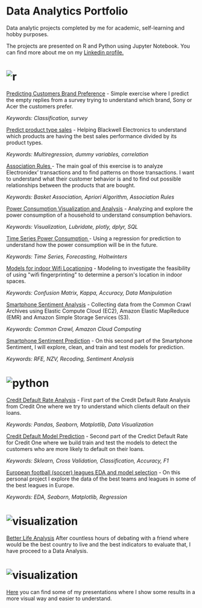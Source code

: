 # Data Analytics Portfolio
Data analytic projects completed by me for academic, self-learning and hobby purposes. 

The projects are presented on R and Python using Jupyter Notebook. You can find more about me on my <a href="https://www.linkedin.com/in/ffmc">Linkedin profile.</a>

<h1> <img src="https://img.shields.io/badge/Projects-R-blue" alt="r" style="max-width:100%;"></h1>

<a href="https://github.com/ffmc/data-analytics-portfolio/blob/master/Classification/Predicting%20which%20brand%20customer%20prefer.ipynb">Predicting Customers Brand Preference</a> - Simple exercise where I predict the empty replies from a survey trying to understand which brand, Sony or Acer the customers prefer.  

<i>Keywords: Classification, survey </i> 

<a href="https://github.com/ffmc/data-analytics-portfolio/blob/master/Multiple%20Regression/Predict%20product%20type%20sales.ipynb">Predict product type sales</a> - Helping Blackwell Electronics to understand which products are having the best sales performance divided by its product types. 

<i>Keywords: Multiregression, dummy variables, correlation</i>

<a href="https://github.com/ffmc/data-analytics-portfolio/blob/master/Association%20Rules/Market%20Basket%20Association.ipynb">Association Rules </a>- The main goal of this exercise is to analyze Electronidex’ transactions and to find patterns on those transactions. I want to understand what their customer behavior is and to find out possible relationships between the products that are bought.

<i>Keywords: Basket Association, Apriori Algorithm, Association Rules</i>

<a href="https://github.com/ffmc/data-analytics-portfolio/blob/master/Power%20Consumption%20Visualization%20and%20Analysis/Power%20Consumption%20Visualization%20and%20Analysis.ipynb">Power Consumption Visualization and Analysis</a> - Analyzing and explore the power consumption of a household to understand consumption behaviors.

<i>Keywords: Visualization, Lubridate, plotly, dplyr, SQL</i>

<a href="https://github.com/ffmc/data-analytics-portfolio/blob/master/Time%20Series%20for%20Power%20Consumption%20Forecasting/Power%20Consumption%20Visualization%20and%20Analysis.ipynb">Time Series Power Consumption </a> - Using a regression for prediction to understand how the power consumption will be in the future.

<i>Keywords: Time Series, Forecasting, Holtwinters </i>

<a href="https://github.com/ffmc/data-analytics-portfolio/blob/master/Models%20for%20indoor%20Wifi%20Locationing/Models%20for%20indoor%20Wifi%20Locationing.ipynb">Models for indoor Wifi Locationing</a> - Modeling to investigate the feasibility of using "wifi fingerprinting" to determine a person's location in indoor spaces.

<i>Keywords: Confusion Matrix, Kappa, Accuracy, Data Manipulation </i>

<a href="https://github.com/ffmc/data-analytics-portfolio/blob/master/Smartphone%20Sentiment%20Analysis/Smartphone%20Sentiment%20Analysis.ipynb">Smartphone Sentiment Analysis</a> - Collecting data from the Common Crawl Archives using Elastic Compute Cloud (EC2), Amazon Elastic MapReduce (EMR) and Amazon Simple Storage Services (S3).

<i>Keywords: Common Crawl, Amazon Cloud Computing </i>

<a href="https://github.com/ffmc/data-analytics-portfolio/blob/master/Smartphone%20Sentiment%20Prediction/Smartphone%20Sentiment%20Prediction.ipynb">Smartphone Sentiment Prediction</a> - On this second part of the Smartphone Sentiment, I will explore, clean, and train and test models for prediction.

<i>Keywords: RFE, NZV, Recoding, Sentiment Analysis </i>

<h1> <img src="https://img.shields.io/badge/Projects-Python-yellow" alt="python" style="max-width:100%;"></h1>

<a href="https://github.com/ffmc/data-analytics-portfolio/blob/master/Credit%20Default%20Rate%20Analysis/Credit%20Default%20Rate%20Analysis.ipynb">Credit Default Rate Analysis</a> - First part of the Credit Default Rate Analysis from Credit One where we try to understand which clients default on their loans.

<i>Keywords: Pandas, Seaborn, Matplotlib, Data Visualization </i>

<a href="https://github.com/ffmc/data-analytics-portfolio/blob/master/Credit%20Default%20Prediction%20Model/Credit%20Default%20Prediction%20.ipynb">Credit Default Model Prediction</a> - Second part of the Credict Default Rate for Credit One where we build train and test the models to detect the customers who are more likely to default on their loans. 

<i>Keywords: Sklearn, Cross Validation, Classification, Accuracy, F1 </i>

<a href="https://github.com/ffmc/data-analytics-portfolio/blob/master/European%20football%20(soccer)%20leagues%20EDA%20and%20model%20selection/Football_leagues.ipynb">European football (soccer) leagues EDA and model selection</a> - On this personal project I explore the data of the best teams and leagues in some of the best leagues in Europe.

<i>Keywords: EDA, Seaborn, Matplotlib, Regression </i>

<h1> <img src="https://img.shields.io/badge/Tableau-ppt-yellow" alt="visualization" style="max-width:100%;"></h1>

<a href="https://public.tableau.com/views/BetterLifeAnalysis/1_IncomeandWages?:display_count=y&:origin=viz_share_link">Better Life Analysis</a> After countless hours of debating with a friend where would be the best country to live and the best indicators to evaluate that, I have proceed to a Data Analysis. 

<h1> <img src="https://img.shields.io/badge/Presentations-ppt-orange" alt="visualization" style="max-width:100%;"></h1>

<a href="https://github.com/ffmc/data-analytics-portfolio/tree/master/Presentations">Here</a> you can find some of my presentations where I show some results in a more visual way and easier to understand.



